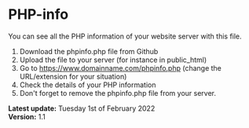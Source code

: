 # PHP-info
You can see all the PHP information of your website server with this file. 

1. Download the phpinfo.php file from Github
2. Upload the file to your server (for instance in public_html)
3. Go to https://www.domainname.com/phpinfo.php (change the URL/extension for your situation)
4. Check the details of your PHP information
5. Don't forget to remove the phpinfo.php file from your server.

<strong>Latest update:</strong> Tuesday 1st of February 2022<br>
<strong>Version:</strong> 1.1<br>
